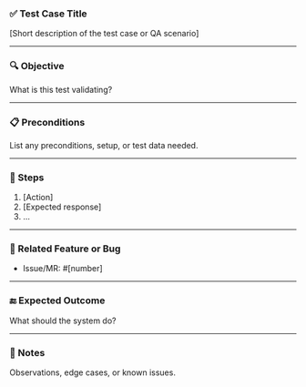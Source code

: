 ### ✅ Test Case Title
[Short description of the test case or QA scenario]

---

### 🔍 Objective
What is this test validating?

---

### 📋 Preconditions
List any preconditions, setup, or test data needed.

---

### 🔁 Steps
1. [Action]
2. [Expected response]
3. ...

---

### 🧩 Related Feature or Bug
- Issue/MR: #[number]

---

### 🔚 Expected Outcome
What should the system do?

---

### 🧾 Notes
Observations, edge cases, or known issues.
